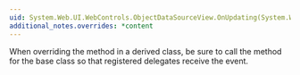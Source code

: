 ```yaml
---
uid: System.Web.UI.WebControls.ObjectDataSourceView.OnUpdating(System.Web.UI.WebControls.ObjectDataSourceMethodEventArgs)
additional_notes.overrides: *content
---
```


<p>When overriding the <xref href="System.Web.UI.WebControls.ObjectDataSourceView.OnUpdating(System.Web.UI.WebControls.ObjectDataSourceMethodEventArgs)"></xref> method in a derived class, be sure to call the <xref href="System.Web.UI.WebControls.ObjectDataSourceView.OnUpdating(System.Web.UI.WebControls.ObjectDataSourceMethodEventArgs)"></xref> method for the base class so that registered delegates receive the event.</p>


